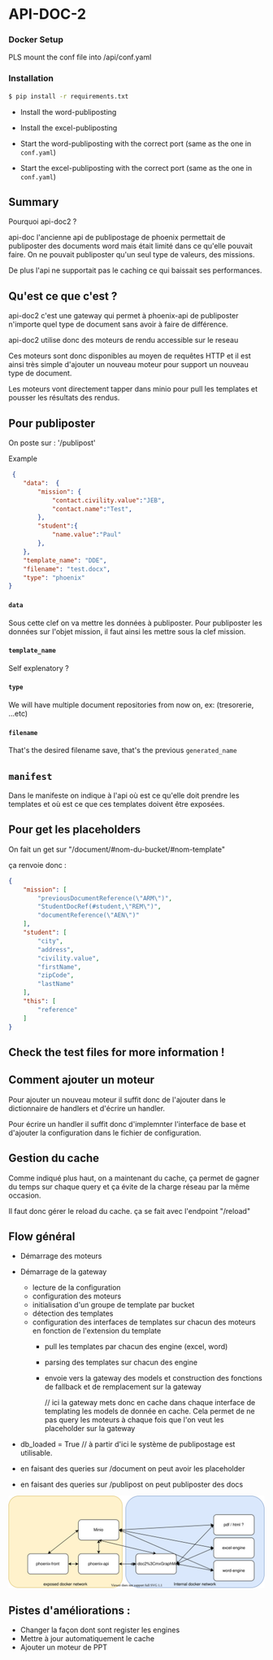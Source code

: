 # API-DOC-2

### Docker Setup

PLS mount the conf file into /api/conf.yaml

### Installation

```sh
$ pip install -r requirements.txt
```

* Install the word-publiposting
* Install the excel-publiposting

* Start the word-publiposting with the correct port (same as the one in `conf.yaml`)
* Start the excel-publiposting with the correct port (same as the one in `conf.yaml`)



## Summary

Pourquoi api-doc2 ?

api-doc l'ancienne api de publipostage de phoenix permettait de publiposter des documents word mais était limité dans ce qu'elle pouvait faire. On ne pouvait publiposter qu'un seul type de valeurs, des missions.

De plus l'api ne supportait pas le caching ce qui baissait ses performances.

## Qu'est ce que c'est ?

api-doc2 c'est une gateway qui permet à phoenix-api de publiposter n'importe quel type de document sans avoir à faire de différence.

api-doc2 utilise donc des moteurs de rendu accessible sur le reseau

Ces moteurs sont donc disponibles au moyen de requêtes HTTP et il est ainsi très simple d'ajouter un nouveau moteur pour support un nouveau type de document.

Les moteurs vont directement tapper dans minio pour pull les templates et pousser les résultats des rendus.

## Pour publiposter

On poste sur : '/publipost'

Example

```json
 {
    "data":  {
        "mission": {
            "contact.civility.value":"JEB",
            "contact.name":"Test",
        },
        "student":{
            "name.value":"Paul"
        },
    },
    "template_name": "DDE",
    "filename": "test.docx",
    "type": "phoenix"
}
```
#### `data` 

Sous cette clef on va mettre les données à publiposter.
Pour publiposter les données sur l'objet mission, il faut ainsi les mettre sous la clef mission.

#### `template_name`

Self explenatory ?

#### `type` 

We will have multiple document repositories from now on, ex: (tresorerie, ...etc)

#### `filename` 

That's the desired filename save, that's the previous `generated_name`



## `manifest`

Dans le manifeste on indique à l'api où est ce qu'elle doit prendre les templates et où est ce que ces templates doivent être exposées.


## Pour get les placeholders

On fait un get sur "/document/#nom-du-bucket/#nom-template"

ça renvoie donc : 

```json
{
    "mission": [
        "previousDocumentReference(\"ARM\")",
        "StudentDocRef(#student,\"REM\")",
        "documentReference(\"AEN\")"
    ],
    "student": [
        "city",
        "address",
        "civility.value",
        "firstName",
        "zipCode",
        "lastName"
    ],
    "this": [
        "reference"
    ]
}
```


## Check the test files for more information !


## Comment ajouter un moteur


Pour ajouter un nouveau moteur il suffit donc de l'ajouter dans le dictionnaire de handlers et d'écrire un handler.

Pour écrire un handler il suffit donc d'implemnter l'interface de base et d'ajouter la configuration dans le fichier de configuration.


## Gestion du cache


Comme indiqué plus haut, on a maintenant du cache, ça permet de gagner du temps sur chaque query et ça évite de la charge réseau par la même occasion.

Il faut donc gérer le reload du cache. ça se fait avec l'endpoint "/reload"


## Flow général

- Démarrage des moteurs
- Démarrage de la gateway
    - lecture de la configuration
    - configuration des moteurs
    - initialisation d'un groupe de template par bucket
    - détection des templates 
    - configuration des interfaces de templates sur chacun des moteurs en fonction de l'extension du template
        - pull les templates par chacun des engine (excel, word)
        - parsing des templates sur chacun des engine
        - envoie vers la gateway des models et construction des fonctions de fallback et de remplacement sur la gateway
    
            // ici la gateway mets donc en cache dans chaque interface de templating les models de donnée en cache. Cela permet de ne pas query les moteurs à chaque fois que l'on veut les placeholder sur la gateway

- db_loaded = True
// à partir d'ici le système de publipostage est utilisable.
- en faisant des queries sur /document on peut avoir les placeholder
- en faisant des queries sur /publipost on peut publiposter des docs

![](./docs/images/main.svg)


## Pistes d'améliorations :

- Changer la façon dont sont register les engines
- Mettre à jour automatiquement le cache
- Ajouter un moteur de PPT